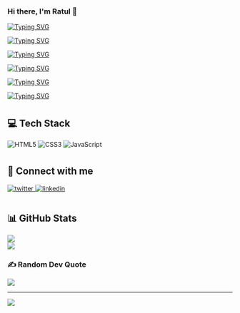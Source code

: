 <h3 align="left"> Hi there, I'm Ratul 👋</h1>


<a href="https://git.io/typing-svg"><img src="https://readme-typing-svg.demolab.com?font=jura&weight=600&size=30&pause=1000&color=16F1F3&background=02002F00&vCenter=true&width=435&lines=Ratul+Raihan" alt="Typing SVG" /></a>

<a href="https://git.io/typing-svg"><img src="https://readme-typing-svg.demolab.com?font=jura&weight=600&size=2.5&pause=1000&color=0184FF&background=02002F00&vCenter=true&width=435&lines=RatulRaihan.com" alt="Typing SVG" /></a>

<a href="https://git.io/typing-svg"><img src="https://readme-typing-svg.demolab.com?font=jura&weight=600&size=2.5&pause=1000&color=2B60FF&background=02002F00&vCenter=true&width=435&lines=Coder" alt="Typing SVG" /></a>

<a href="https://git.io/typing-svg"><img src="https://readme-typing-svg.demolab.com?font=jura&weight=600&size=2.5&pause=1000&color=2B60FF&background=02002F00&vCenter=true&width=435&lines=Specialized+in+HTML+%26+CSS" alt="Typing SVG" /></a>

<a href="https://git.io/typing-svg"><img src="https://readme-typing-svg.demolab.com?font=jura&weight=600&size=2.5&pause=1000&color=DDD101&background=02002F00&vCenter=true&width=435&lines=Learning+MERN+Stack" alt="Typing SVG" /></a>

<a href="https://git.io/typing-svg"><img src="https://readme-typing-svg.demolab.com?font=jura&weight=600&size=2.5&pause=1000&color=03DAD9&background=02002F00&vCenter=true&width=435&lines=HTML++CSS++Javascript" alt="Typing SVG" /></a>

# <h2>💻 Tech Stack</h2>
![HTML5](https://img.shields.io/badge/html5-%23E34F26.svg?style=for-the-badge&logo=html5&logoColor=white) ![CSS3](https://img.shields.io/badge/css3-%231572B6.svg?style=for-the-badge&logo=css3&logoColor=white) ![JavaScript](https://img.shields.io/badge/javascript-%23323330.svg?style=for-the-badge&logo=javascript&logoColor=%23F7DF1E)

# <h2>🤝 Connect with me </h2> 
<a href="https://twitter.com/https://twitter.com/ratulraihan404" target="_blank">
<img src=https://img.shields.io/badge/twitter-%2300acee.svg?&style=for-the-badge&logo=twitter&logoColor=white alt=twitter style="margin-bottom: 5px;" />
</a>
<a href="https://linkedin.com/in/https://www.linkedin.com/in/ratulraihanrobin" target="_blank">
<img src=https://img.shields.io/badge/linkedin-%231E77B5.svg?&style=for-the-badge&logo=linkedin&logoColor=white alt=linkedin style="margin-bottom: 5px;" />
</a>

# <h2>📊 GitHub Stats</h2>
![](https://github-readme-streak-stats.herokuapp.com/?user=ratulraihanrobin&theme=radical&hide_border=true)<br/>
![](https://github-readme-stats.vercel.app/api/top-langs/?username=ratulraihanrobin&theme=radical&hide_border=true&include_all_commits=false&count_private=false&layout=compact)

### ✍️ Random Dev Quote
![](https://quotes-github-readme.vercel.app/api?type=horizontal&theme=radical)

---
[![](https://visitcount.itsvg.in/api?id=ratulraihanrobin&icon=0&color=0)](https://visitcount.itsvg.in)


